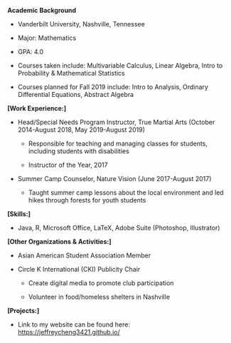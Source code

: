 **Academic Background**

-   Vanderbilt University, Nashville, Tennessee

-   Major: Mathematics

-   GPA: 4.0

-   Courses taken include: Multivariable Calculus, Linear Algebra, Intro
    to Probability & Mathematical Statistics

-   Courses planned for Fall 2019 include: Intro to Analysis, Ordinary
    Differential Equations, Abstract Algebra

**[Work Experience:]**

-   Head/Special Needs Program Instructor, True Martial Arts (October
    2014-August 2018, May 2019-August 2019)

    -   Responsible for teaching and managing classes for students,
        including students with disabilities

    -   Instructor of the Year, 2017

-   Summer Camp Counselor, Nature Vision (June 2017-August 2017)

    -   Taught summer camp lessons about the local environment and led
        hikes through forests for youth students

**[Skills:]**

-   Java, R, Microsoft Office, LaTeX, Adobe Suite (Photoshop,
    Illustrator)

**[Other Organizations & Activities:]**

-   Asian American Student Association Member

-   Circle K International (CKI) Publicity Chair

    -   Create digital media to promote club participation

    -   Volunteer in food/homeless shelters in Nashville

**[Projects:]**

-   Link to my website can be found here:
	https://jeffreycheng3421.github.io/
